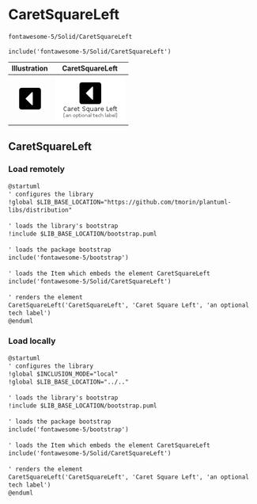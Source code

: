 # CaretSquareLeft


```text
fontawesome-5/Solid/CaretSquareLeft
```

```text
include('fontawesome-5/Solid/CaretSquareLeft')
```



| Illustration | CaretSquareLeft |
| :---: | :---: |
| ![illustration for Illustration](../../fontawesome-5/Solid/CaretSquareLeft.png) | ![illustration for CaretSquareLeft](../../fontawesome-5/Solid/CaretSquareLeft.Local.png) |




## CaretSquareLeft

### Load remotely
```plantuml
@startuml
' configures the library
!global $LIB_BASE_LOCATION="https://github.com/tmorin/plantuml-libs/distribution"

' loads the library's bootstrap
!include $LIB_BASE_LOCATION/bootstrap.puml

' loads the package bootstrap
include('fontawesome-5/bootstrap')

' loads the Item which embeds the element CaretSquareLeft
include('fontawesome-5/Solid/CaretSquareLeft')

' renders the element
CaretSquareLeft('CaretSquareLeft', 'Caret Square Left', 'an optional tech label')
@enduml
```

### Load locally
```plantuml
@startuml
' configures the library
!global $INCLUSION_MODE="local"
!global $LIB_BASE_LOCATION="../.."

' loads the library's bootstrap
!include $LIB_BASE_LOCATION/bootstrap.puml

' loads the package bootstrap
include('fontawesome-5/bootstrap')

' loads the Item which embeds the element CaretSquareLeft
include('fontawesome-5/Solid/CaretSquareLeft')

' renders the element
CaretSquareLeft('CaretSquareLeft', 'Caret Square Left', 'an optional tech label')
@enduml
```


